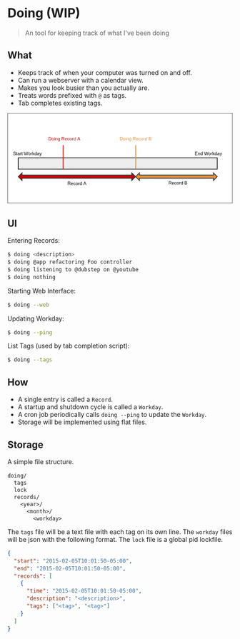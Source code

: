 # Doing (WIP)

> An tool for keeping track of what I've been doing

## What

* Keeps track of when your computer was turned on and off.
* Can run a webserver with a calendar view.
* Makes you look busier than you actually are.
* Treats words prefixed with `@` as tags.
* Tab completes existing tags.

![](./records.png)

## UI

Entering Records:

``` sh
$ doing <description>
$ doing @app refactoring Foo controller
$ doing listening to @dubstep on @youtube
$ doing nothing
```

Starting Web Interface:

``` sh
$ doing --web
```

Updating Workday:

``` sh
$ doing --ping
```

List Tags (used by tab completion script):

``` sh
$ doing --tags
```

## How

* A single entry is called a `Record`.
* A startup and shutdown cycle is called a `Workday`.
* A cron job periodically calls `doing --ping` to update the `Workday`.
* Storage will be implemented using flat files.

## Storage

A simple file structure.

```
doing/
  tags
  lock
  records/
    <year>/
      <month>/
        <workday>
```

The `tags` file will be a text file with each tag on its own line.
The `workday` files will be json with the following format.
The `lock` file is a global pid lockfile.

``` json
{
  "start": "2015-02-05T10:01:50-05:00",
  "end": "2015-02-05T10:01:50-05:00",
  "records": [
    {
      "time": "2015-02-05T10:01:50-05:00",
      "description": "<description>",
      "tags": ["<tag>", "<tag>"]
    }
  ]
}
```
